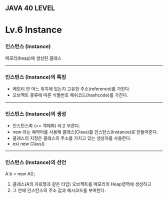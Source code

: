 ## JAVA 40 LEVEL
# Lv.6 Instance

### 인스턴스 (Instance)
메모리(heap)에 생성된 클래스

---

### 인스턴스 (Instance)의 특징
- 메모리 안 어느 위치에 있는지 고유한 주소(reference)를 가진다. 
- 오브젝트 종류에 따른 식별번호 해쉬코드(hashcode)를 가진다.

---

### 인스턴스 (Instance)의 생성
- 인스턴스화 (== 객체화) 라고 부른다.
- new 라는 예약어를 사용해 클래스(Class)를 인스턴스(Instance)로 만들어준다.
- 클래스의 지정은 클래스의 주소를 가지고 있는 생성자를 사용한다.
- ex) new Class()

---

### 인스턴스 (Instance)의 선언
A b = new A();

1. 클래스(A의 자료형과 같은 타입) 오브젝트를 메모리의 Heap영역에 생성하고
2. 그 안에 인스턴스의 주소 값과 해시코드를 부여한다. 
